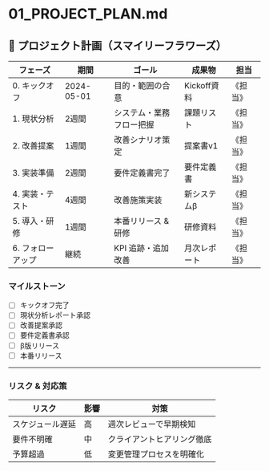 # 01_PROJECT_PLAN.md
## 📅 プロジェクト計画（スマイリーフラワーズ）

| フェーズ | 期間 | ゴール | 成果物 | 担当 |
|---------|------|--------|--------|------|
| 0. キックオフ | 2024-05-01 | 目的・範囲の合意 | Kickoff資料 | 《担当》 |
| 1. 現状分析 | 2週間 | システム・業務フロー把握 | 課題リスト | 《担当》 |
| 2. 改善提案 | 1週間 | 改善シナリオ策定 | 提案書v1 | 《担当》 |
| 3. 実装準備 | 2週間 | 要件定義書完了 | 要件定義書 | 《担当》 |
| 4. 実装・テスト | 4週間 | 改善施策実装 | 新システムβ | 《担当》 |
| 5. 導入・研修 | 1週間 | 本番リリース & 研修 | 研修資料 | 《担当》 |
| 6. フォローアップ | 継続 | KPI 追跡・追加改善 | 月次レポート | 《担当》 |

### マイルストーン
- [ ] キックオフ完了
- [ ] 現状分析レポート承認
- [ ] 改善提案承認
- [ ] 要件定義書承認
- [ ] β版リリース
- [ ] 本番リリース

---

### リスク & 対応策
| リスク | 影響 | 対策 |
|------|------|------|
| スケジュール遅延 | 高 | 週次レビューで早期検知 |
| 要件不明確 | 中 | クライアントヒアリング徹底 |
| 予算超過 | 低 | 変更管理プロセスを明確化 | 